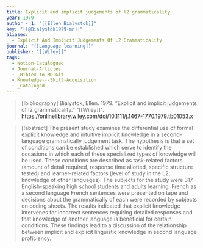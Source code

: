 ```yaml
---
title: Explicit and implicit judgements of l2 grammaticality
year: 1979
author - 1: "[[Ellen Bialystok]]"
key: "[[@Bialystok1979-mn]]"
aliases:
  - Explicit And Implicit Judgements Of L2 Grammaticality
journal: "[[Language learning]]"
publisher: "[[Wiley]]"
tags:
  - Notion-Catalogued
  - Journal-Articles
  - _BibTex-to-MD-Git
  - Knowledge---Skill-Acquisition
  - _Cataloged
---
```


> [!bibliography]
> Bialystok, Ellen. 1979. “Explicit and implicit judgements of l2 grammaticality.” "[[Wiley]]". https://onlinelibrary.wiley.com/doi/10.1111/j.1467-1770.1979.tb01053.x

> [!abstract]
> The present study examines the differential use of formal explicit knowledge and intuitive implicit knowledge in a second-language grammatically judgement task. The hypothesis is that a set of conditions can be established which serve to identify the occasions in which each of these specialized types of knowledge will be used. These conditions are described as task-related factors (amount of detail required, response time allotted, specific structure tested) and learner-related factors (level of study in the L2, knowledge of other languages). The subjects for the study were 317 English-speaking high school students and adults learning. French as a second language French sentences were presented on tape and decisions about the grammatically of each were recorded by subjects on coding sheets. The results indicated that explicit knowledge intervenes for incorrect sentences requiring detailed responses and that knowledge of another language is beneficial for certain conditions. These findings lead to a discussion of the relationship between implicit and explicit linguistic knowledge in second language proficiency.